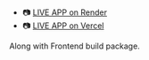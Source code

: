 - 📷 [LIVE APP on Render](https://phonebook-backend-render-u54l.onrender.com/)
- 📷  [LIVE APP on Vercel](https://phonebook-backend-chi.vercel.app/)

Along with Frontend build package.